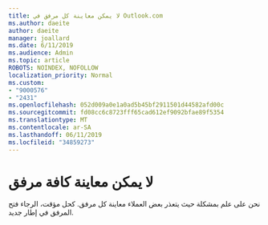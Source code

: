 ```yaml
---
title: لا يمكن معاينة كل مرفق في Outlook.com
ms.author: daeite
author: daeite
manager: joallard
ms.date: 6/11/2019
ms.audience: Admin
ms.topic: article
ROBOTS: NOINDEX, NOFOLLOW
localization_priority: Normal
ms.custom:
- "9000576"
- "2431"
ms.openlocfilehash: 052d009a0e1a0ad5b45bf2911501d44582afd00c
ms.sourcegitcommit: fd08cc6c8723fff65cad612ef9092bfae89f5354
ms.translationtype: MT
ms.contentlocale: ar-SA
ms.lasthandoff: 06/11/2019
ms.locfileid: "34859273"
---
```

# <a name="cant-preview-all-of-an-attachment"></a>لا يمكن معاينة كافة مرفق

نحن على علم بمشكلة حيث يتعذر بعض العملاء معاينة كل مرفق. كحل مؤقت، الرجاء فتح المرفق في إطار جديد.